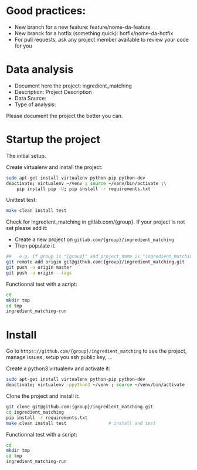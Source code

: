 # Good practices:
- New branch for a new feature: feature/nome-da-feature
- New branck for a hotfix (something quick): hotfix/nome-da-hotfix
- For pull requests, ask any project member available to review your code for you

# Data analysis
- Document here the project: ingredient_matching
- Description: Project Description
- Data Source:
- Type of analysis:

Please document the project the better you can.

# Startup the project

The initial setup.

Create virtualenv and install the project:
```bash
sudo apt-get install virtualenv python-pip python-dev
deactivate; virtualenv ~/venv ; source ~/venv/bin/activate ;\
    pip install pip -U; pip install -r requirements.txt
```

Unittest test:
```bash
make clean install test
```

Check for ingredient_matching in gitlab.com/{group}.
If your project is not set please add it:

- Create a new project on `gitlab.com/{group}/ingredient_matching`
- Then populate it:

```bash
##   e.g. if group is "{group}" and project_name is "ingredient_matching"
git remote add origin git@github.com:{group}/ingredient_matching.git
git push -u origin master
git push -u origin --tags
```

Functionnal test with a script:

```bash
cd
mkdir tmp
cd tmp
ingredient_matching-run
```

# Install

Go to `https://github.com/{group}/ingredient_matching` to see the project, manage issues,
setup you ssh public key, ...

Create a python3 virtualenv and activate it:

```bash
sudo apt-get install virtualenv python-pip python-dev
deactivate; virtualenv -ppython3 ~/venv ; source ~/venv/bin/activate
```

Clone the project and install it:

```bash
git clone git@github.com:{group}/ingredient_matching.git
cd ingredient_matching
pip install -r requirements.txt
make clean install test                # install and test
```
Functionnal test with a script:

```bash
cd
mkdir tmp
cd tmp
ingredient_matching-run
```
